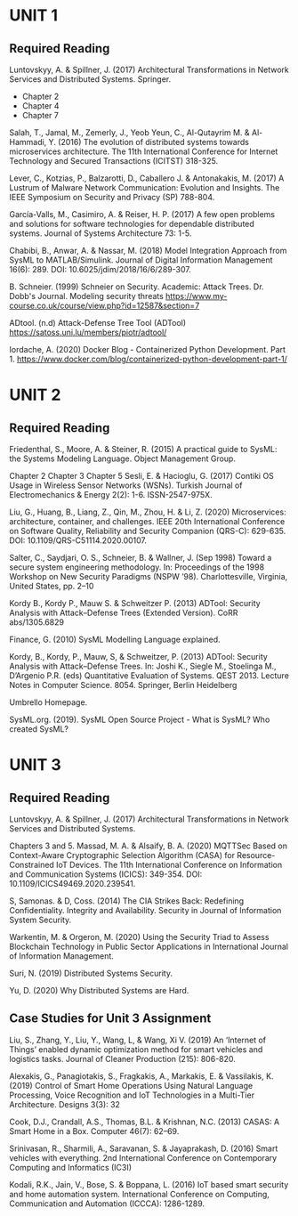 # UNIT 1 

## Required Reading
Luntovskyy, A. & Spillner, J. (2017) Architectural Transformations in Network Services and Distributed Systems. Springer.
* Chapter 2
* Chapter 4
* Chapter 7

Salah, T., Jamal, M., Zemerly, J., Yeob Yeun, C., Al-Qutayrim M. & Al-Hammadi, Y. (2016) The evolution of distributed systems towards microservices architecture. The 11th International Conference for Internet Technology and Secured Transactions (ICITST) 318-325.

Lever, C., Kotzias, P., Balzarotti, D., Caballero J. & Antonakakis, M. (2017) A Lustrum of Malware Network Communication: Evolution and Insights. The IEEE Symposium on Security and Privacy (SP) 788-804.

García-Valls, M., Casimiro, A. & Reiser, H. P. (2017) A few open problems and solutions for software technologies for dependable distributed systems. Journal of Systems Architecture 73: 1-5.

Chabibi, B., Anwar, A. & Nassar, M. (2018) Model Integration Approach from SysML to MATLAB/Simulink. Journal of Digital Information Management 16(6): 289. DOI: 10.6025/jdim/2018/16/6/289-307.

B. Schneier. (1999) Schneier on Security. Academic: Attack Trees. Dr. Dobb's Journal. Modeling security threats
https://www.my-course.co.uk/course/view.php?id=12587&section=7

ADtool. (n.d) Attack-Defense Tree Tool (ADTool)
https://satoss.uni.lu/members/piotr/adtool/

Iordache, A. (2020) Docker Blog - Containerized Python Development. Part 1.
https://www.docker.com/blog/containerized-python-development-part-1/


# UNIT 2

## Required Reading

Friedenthal, S., Moore, A. & Steiner, R. (2015) A practical guide to SysML: the Systems Modeling Language. Object Management Group.

Chapter 2
Chapter 3
Chapter 5
Sesli, E. & Hacioglu, G. (2017) Contiki OS Usage in Wireless Sensor Networks (WSNs). Turkish Journal of Electromechanics & Energy 2(2): 1-6. ISSN-2547-975X.

Liu, G., Huang, B., Liang, Z., Qin, M., Zhou, H. & Li, Z. (2020) Microservices: architecture, container, and challenges. IEEE 20th International Conference on Software Quality, Reliability and Security Companion (QRS-C): 629-635. DOI: 10.1109/QRS-C51114.2020.00107.

Salter, C., Saydjari, O. S., Schneier, B. & Wallner, J. (Sep 1998) Toward a secure system engineering methodology. In: Proceedings of the 1998 Workshop on New Security Paradigms (NSPW ’98). Charlottesville, Virginia, United States, pp. 2–10

Kordy B., Kordy P., Mauw S. & Schweitzer P. (2013) ADTool: Security Analysis with Attack–Defense Trees (Extended Version). CoRR abs/1305.6829

Finance, G. (2010) SysML Modelling Language explained.

Kordy, B., Kordy, P., Mauw, S, & Schweitzer, P. (2013) ADTool: Security Analysis with Attack–Defense Trees. In: Joshi K., Siegle M., Stoelinga M., D’Argenio P.R. (eds) Quantitative Evaluation of Systems. QEST 2013. Lecture Notes in Computer Science. 8054. Springer, Berlin Heidelberg

Umbrello Homepage.

SysML.org. (2019). SysML Open Source Project - What is SysML? Who created SysML?

# UNIT 3
## Required Reading

Luntovskyy, A. & Spillner, J. (2017) Architectural Transformations in Network Services and Distributed Systems.

Chapters 3 and 5.
Massad, M. A. & Alsaify, B. A. (2020) MQTTSec Based on Context-Aware Cryptographic Selection Algorithm (CASA) for Resource-Constrained IoT Devices. The 11th International Conference on Information and Communication Systems (ICICS): 349-354. DOI: 10.1109/ICICS49469.2020.239541.

S, Samonas. & D, Coss. (2014) The CIA Strikes Back: Redefining Confidentiality. Integrity and Availability. Security in Journal of Information System Security.

Warkentin, M. & Orgeron, M. (2020) Using the Security Triad to Assess Blockchain Technology in Public Sector Applications in International Journal of Information Management.

Suri, N. (2019) Distributed Systems Security.

Yu, D. (2020) Why Distributed Systems are Hard.

## Case Studies for Unit 3 Assignment

Liu, S., Zhang, Y., Liu, Y., Wang, L, & Wang, Xi V. (2019) An ‘Internet of Things’ enabled dynamic optimization method for smart vehicles and logistics tasks. Journal of Cleaner Production (215): 806-820.

Alexakis, G., Panagiotakis, S., Fragkakis, A., Markakis, E. & Vassilakis, K. (2019) Control of Smart Home Operations Using Natural Language Processing, Voice Recognition and IoT Technologies in a Multi-Tier Architecture. Designs 3(3): 32

Cook, D.J., Crandall, A.S., Thomas, B.L. & Krishnan, N.C. (2013) CASAS: A Smart Home in a Box. Computer 46(7): 62–69.

Srinivasan, R., Sharmili, A., Saravanan, S. & Jayaprakash, D. (2016) Smart vehicles with everything. 2nd International Conference on Contemporary Computing and Informatics (IC3I)

Kodali, R.K., Jain, V., Bose, S. & Boppana, L. (2016) IoT based smart security and home automation system. International Conference on Computing, Communication and Automation (ICCCA): 1286-1289.

